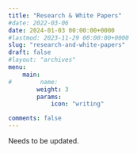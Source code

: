 ```yaml
---
title: "Research & White Papers"
#date: 2022-03-06
date: 2024-01-03 00:00:00+0000
#lastmod: 2023-11-29 00:00:00+0000
slug: "research-and-white-papers"
draft: false
#layout: "archives"
menu:
    main:
#        name: 
        weight: 3
        params:
            icon: "writing"

comments: false
---
```


Needs to be updated.